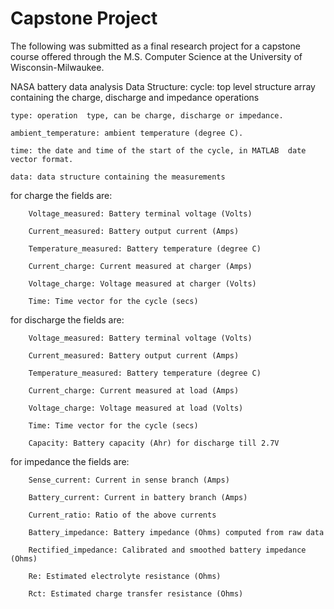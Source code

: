 # Capstone Project

The following was submitted as a final research project for a capstone course offered through the M.S. Computer Science  at the University of Wisconsin-Milwaukee.


NASA battery data analysis
Data Structure:
cycle: top level structure array containing the charge, discharge and impedance operations<br>

    type: operation  type, can be charge, discharge or impedance.

    ambient_temperature: ambient temperature (degree C).

    time: the date and time of the start of the cycle, in MATLAB  date vector format.

    data: data structure containing the measurements

   for charge the fields are:

        Voltage_measured: Battery terminal voltage (Volts)

        Current_measured: Battery output current (Amps)

        Temperature_measured: Battery temperature (degree C)

        Current_charge: Current measured at charger (Amps)

        Voltage_charge: Voltage measured at charger (Volts)

        Time: Time vector for the cycle (secs)

  for discharge the fields are:

        Voltage_measured: Battery terminal voltage (Volts)

        Current_measured: Battery output current (Amps)

        Temperature_measured: Battery temperature (degree C)

        Current_charge: Current measured at load (Amps)

        Voltage_charge: Voltage measured at load (Volts)

        Time: Time vector for the cycle (secs)

        Capacity: Battery capacity (Ahr) for discharge till 2.7V

   for impedance the fields are:

        Sense_current: Current in sense branch (Amps)

        Battery_current: Current in battery branch (Amps)

        Current_ratio: Ratio of the above currents

        Battery_impedance: Battery impedance (Ohms) computed from raw data

        Rectified_impedance: Calibrated and smoothed battery impedance (Ohms)

        Re: Estimated electrolyte resistance (Ohms)

        Rct: Estimated charge transfer resistance (Ohms)
